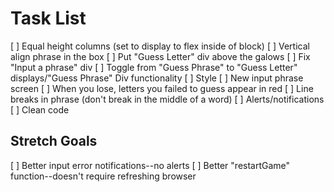 # Task List

[ ] Equal height columns (set to display to flex inside of block)
[ ] Vertical align phrase in the box
[ ] Put "Guess Letter" div above the galows
[ ] Fix "Input a phrase" div
[ ] Toggle from "Guess Phrase" to "Guess Letter" displays/"Guess Phrase" Div functionality
[ ] Style
[ ] New input phrase screen
[ ] When you lose, letters you failed to guess appear in red
[ ] Line breaks in phrase (don't break in the middle of a word)
[ ] Alerts/notifications
[ ] Clean code


## Stretch Goals

[ ] Better input error notifications--no alerts
[ ] Better "restartGame" function--doesn't require refreshing browser
